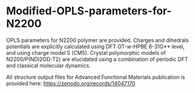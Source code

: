 # Modified-OPLS-parameters-for-N2200
OPLS parameters for N2200 polymer are provided. Charges and dihedrals potentials are explicitly calculated using DFT OT-w-HPBE 6-31G** level, and using charge model 5 (CM5). Crystal polymorphic models of N2200/P(NDI2OD-T2) are elucidated using a combination of periodic DFT and classical molecular dynamics.

All structure output files for Advanced Functional Materials publication is provided here: https://zenodo.org/records/14047170
